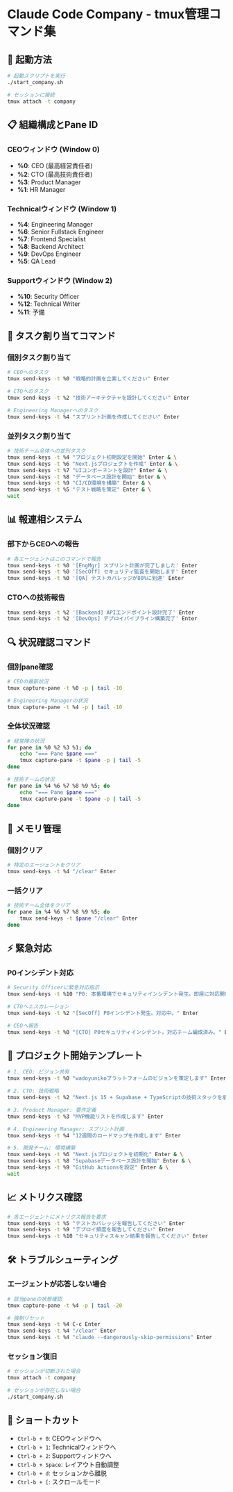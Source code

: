 # Claude Code Company - tmux管理コマンド集

## 🚀 起動方法

```bash
# 起動スクリプトを実行
./start_company.sh

# セッションに接続
tmux attach -t company
```

## 📋 組織構成とPane ID

### CEOウィンドウ (Window 0)
- **%0**: CEO (最高経営責任者)
- **%2**: CTO (最高技術責任者)
- **%3**: Product Manager
- **%1**: HR Manager

### Technicalウィンドウ (Window 1)
- **%4**: Engineering Manager
- **%6**: Senior Fullstack Engineer
- **%7**: Frontend Specialist
- **%8**: Backend Architect
- **%9**: DevOps Engineer
- **%5**: QA Lead

### Supportウィンドウ (Window 2)
- **%10**: Security Officer
- **%12**: Technical Writer
- **%11**: 予備

## 📝 タスク割り当てコマンド

### 個別タスク割り当て
```bash
# CEOへのタスク
tmux send-keys -t %0 "戦略的計画を立案してください" Enter

# CTOへのタスク
tmux send-keys -t %2 "技術アーキテクチャを設計してください" Enter

# Engineering Managerへのタスク
tmux send-keys -t %4 "スプリント計画を作成してください" Enter
```

### 並列タスク割り当て
```bash
# 技術チーム全体への並列タスク
tmux send-keys -t %4 "プロジェクト初期設定を開始" Enter & \
tmux send-keys -t %6 "Next.jsプロジェクトを作成" Enter & \
tmux send-keys -t %7 "UIコンポーネントを設計" Enter & \
tmux send-keys -t %8 "データベース設計を開始" Enter & \
tmux send-keys -t %9 "CI/CD環境を構築" Enter & \
tmux send-keys -t %5 "テスト戦略を策定" Enter & \
wait
```

## 📊 報連相システム

### 部下からCEOへの報告
```bash
# 各エージェントはこのコマンドで報告
tmux send-keys -t %0 '[EngMgr] スプリント計画が完了しました' Enter
tmux send-keys -t %0 '[SecOff] セキュリティ監査を開始します' Enter
tmux send-keys -t %0 '[QA] テストカバレッジが80%に到達' Enter
```

### CTOへの技術報告
```bash
tmux send-keys -t %2 '[Backend] APIエンドポイント設計完了' Enter
tmux send-keys -t %2 '[DevOps] デプロイパイプライン構築完了' Enter
```

## 🔍 状況確認コマンド

### 個別pane確認
```bash
# CEOの最新状況
tmux capture-pane -t %0 -p | tail -10

# Engineering Managerの状況
tmux capture-pane -t %4 -p | tail -10
```

### 全体状況確認
```bash
# 経営陣の状況
for pane in %0 %2 %3 %1; do
    echo "=== Pane $pane ==="
    tmux capture-pane -t $pane -p | tail -5
done

# 技術チームの状況
for pane in %4 %6 %7 %8 %9 %5; do
    echo "=== Pane $pane ==="
    tmux capture-pane -t $pane -p | tail -5
done
```

## 🧹 メモリ管理

### 個別クリア
```bash
# 特定のエージェントをクリア
tmux send-keys -t %4 "/clear" Enter
```

### 一括クリア
```bash
# 技術チーム全体をクリア
for pane in %4 %6 %7 %8 %9 %5; do
    tmux send-keys -t $pane "/clear" Enter
done
```

## ⚡ 緊急対応

### P0インシデント対応
```bash
# Security Officerに緊急対応指示
tmux send-keys -t %10 "P0: 本番環境でセキュリティインシデント発生。即座に対応開始。" Enter

# CTOへエスカレーション
tmux send-keys -t %2 "[SecOff] P0インシデント発生。対応中。" Enter

# CEOへ報告
tmux send-keys -t %0 "[CTO] P0セキュリティインシデント。対応チーム編成済み。" Enter
```

## 🎯 プロジェクト開始テンプレート

```bash
# 1. CEO: ビジョン共有
tmux send-keys -t %0 "wadoyunikoプラットフォームのビジョンを策定します" Enter

# 2. CTO: 技術戦略
tmux send-keys -t %2 "Next.js 15 + Supabase + TypeScriptの技術スタックを承認" Enter

# 3. Product Manager: 要件定義
tmux send-keys -t %3 "MVP機能リストを作成します" Enter

# 4. Engineering Manager: スプリント計画
tmux send-keys -t %4 "12週間のロードマップを作成します" Enter

# 5. 開発チーム: 環境構築
tmux send-keys -t %6 "Next.jsプロジェクトを初期化" Enter & \
tmux send-keys -t %8 "Supabaseデータベース設計を開始" Enter & \
tmux send-keys -t %9 "GitHub Actionsを設定" Enter & \
wait
```

## 📈 メトリクス確認

```bash
# 各エージェントにメトリクス報告を要求
tmux send-keys -t %5 "テストカバレッジを報告してください" Enter
tmux send-keys -t %9 "デプロイ頻度を報告してください" Enter
tmux send-keys -t %10 "セキュリティスキャン結果を報告してください" Enter
```

## 🛠️ トラブルシューティング

### エージェントが応答しない場合
```bash
# 該当paneの状態確認
tmux capture-pane -t %4 -p | tail -20

# 強制リセット
tmux send-keys -t %4 C-c Enter
tmux send-keys -t %4 "/clear" Enter
tmux send-keys -t %4 "claude --dangerously-skip-permissions" Enter
```

### セッション復旧
```bash
# セッションが切断された場合
tmux attach -t company

# セッションが存在しない場合
./start_company.sh
```

## 📌 ショートカット

- `Ctrl-b + 0`: CEOウィンドウへ
- `Ctrl-b + 1`: Technicalウィンドウへ
- `Ctrl-b + 2`: Supportウィンドウへ
- `Ctrl-b + Space`: レイアウト自動調整
- `Ctrl-b + d`: セッションから離脱
- `Ctrl-b + [`: スクロールモード